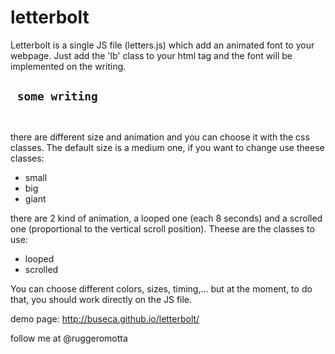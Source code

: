 letterbolt
==========

Letterbolt is a single JS file (letters.js) which add an animated font to your webpage.
Just add the 'lb' class to your html tag and the font will be implemented on the writing.
<code>
	<h2 class='lb giant scrolled'> some writing </h2>
</code>

there are different size and animation and you can choose it with the css classes.
The default size is a medium one, if you want to change use theese classes:

- small
- big
- giant

there are 2 kind of animation, a looped one (each 8 seconds) and a scrolled one (proportional to the vertical scroll position).
Theese are the classes to use:

- looped
- scrolled

You can choose different colors, sizes, timing,... but at the moment, to do that, you should work directly on the JS file.



demo page: http://buseca.github.io/letterbolt/

follow me at @ruggeromotta